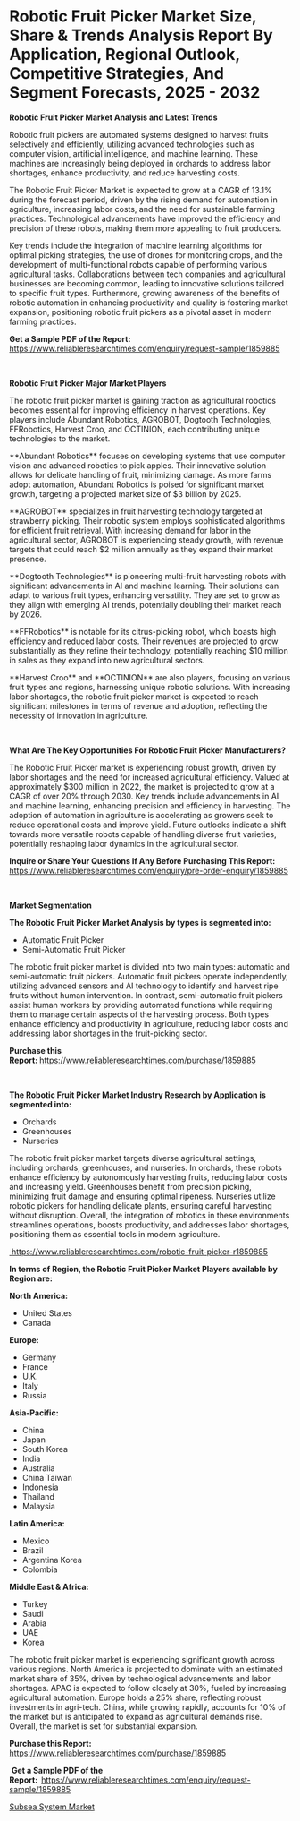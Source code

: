 <p><h1>Robotic Fruit Picker Market Size, Share & Trends Analysis Report By Application, Regional Outlook, Competitive Strategies, And Segment Forecasts, 2025 - 2032</h1></p><p><strong>Robotic Fruit Picker Market Analysis and Latest Trends</strong></p>
<p><p>Robotic fruit pickers are automated systems designed to harvest fruits selectively and efficiently, utilizing advanced technologies such as computer vision, artificial intelligence, and machine learning. These machines are increasingly being deployed in orchards to address labor shortages, enhance productivity, and reduce harvesting costs. </p><p>The Robotic Fruit Picker Market is expected to grow at a CAGR of 13.1% during the forecast period, driven by the rising demand for automation in agriculture, increasing labor costs, and the need for sustainable farming practices. Technological advancements have improved the efficiency and precision of these robots, making them more appealing to fruit producers. </p><p>Key trends include the integration of machine learning algorithms for optimal picking strategies, the use of drones for monitoring crops, and the development of multi-functional robots capable of performing various agricultural tasks. Collaborations between tech companies and agricultural businesses are becoming common, leading to innovative solutions tailored to specific fruit types. Furthermore, growing awareness of the benefits of robotic automation in enhancing productivity and quality is fostering market expansion, positioning robotic fruit pickers as a pivotal asset in modern farming practices.</p></p>
<p><strong>Get a Sample PDF of the Report:&nbsp;</strong> <a href="https://www.reliableresearchtimes.com/enquiry/request-sample/1859885?utm_campaign=3087&utm_medium=2&utm_source=Github&utm_content=ia&utm_term=08042025&utm_id=robotic-fruit-picker">https://www.reliableresearchtimes.com/enquiry/request-sample/1859885</a></p>
<p>&nbsp;</p>
<p><strong>Robotic Fruit Picker Major Market Players</strong></p>
<p><p>The robotic fruit picker market is gaining traction as agricultural robotics becomes essential for improving efficiency in harvest operations. Key players include Abundant Robotics, AGROBOT, Dogtooth Technologies, FFRobotics, Harvest Croo, and OCTINION, each contributing unique technologies to the market.</p><p>**Abundant Robotics** focuses on developing systems that use computer vision and advanced robotics to pick apples. Their innovative solution allows for delicate handling of fruit, minimizing damage. As more farms adopt automation, Abundant Robotics is poised for significant market growth, targeting a projected market size of $3 billion by 2025.</p><p>**AGROBOT** specializes in fruit harvesting technology targeted at strawberry picking. Their robotic system employs sophisticated algorithms for efficient fruit retrieval. With increasing demand for labor in the agricultural sector, AGROBOT is experiencing steady growth, with revenue targets that could reach $2 million annually as they expand their market presence.</p><p>**Dogtooth Technologies** is pioneering multi-fruit harvesting robots with significant advancements in AI and machine learning. Their solutions can adapt to various fruit types, enhancing versatility. They are set to grow as they align with emerging AI trends, potentially doubling their market reach by 2026.</p><p>**FFRobotics** is notable for its citrus-picking robot, which boasts high efficiency and reduced labor costs. Their revenues are projected to grow substantially as they refine their technology, potentially reaching $10 million in sales as they expand into new agricultural sectors.</p><p>**Harvest Croo** and **OCTINION** are also players, focusing on various fruit types and regions, harnessing unique robotic solutions. With increasing labor shortages, the robotic fruit picker market is expected to reach significant milestones in terms of revenue and adoption, reflecting the necessity of innovation in agriculture.</p></p>
<p>&nbsp;</p>
<p><strong>What Are The Key Opportunities For Robotic Fruit Picker Manufacturers?</strong></p>
<p><p>The Robotic Fruit Picker market is experiencing robust growth, driven by labor shortages and the need for increased agricultural efficiency. Valued at approximately $300 million in 2022, the market is projected to grow at a CAGR of over 20% through 2030. Key trends include advancements in AI and machine learning, enhancing precision and efficiency in harvesting. The adoption of automation in agriculture is accelerating as growers seek to reduce operational costs and improve yield. Future outlooks indicate a shift towards more versatile robots capable of handling diverse fruit varieties, potentially reshaping labor dynamics in the agricultural sector.</p></p>
<p><strong>Inquire or Share Your Questions If Any Before Purchasing This Report:</strong> <a href="https://www.reliableresearchtimes.com/enquiry/pre-order-enquiry/1859885?utm_campaign=3087&utm_medium=2&utm_source=Github&utm_content=ia&utm_term=08042025&utm_id=robotic-fruit-picker">https://www.reliableresearchtimes.com/enquiry/pre-order-enquiry/1859885</a></p>
<p>&nbsp;</p>
<p><strong>Market Segmentation</strong></p>
<p><strong>The Robotic Fruit Picker Market Analysis by types is segmented into:</strong></p>
<p><ul><li>Automatic Fruit Picker</li><li>Semi-Automatic Fruit Picker</li></ul></p>
<p><p>The robotic fruit picker market is divided into two main types: automatic and semi-automatic fruit pickers. Automatic fruit pickers operate independently, utilizing advanced sensors and AI technology to identify and harvest ripe fruits without human intervention. In contrast, semi-automatic fruit pickers assist human workers by providing automated functions while requiring them to manage certain aspects of the harvesting process. Both types enhance efficiency and productivity in agriculture, reducing labor costs and addressing labor shortages in the fruit-picking sector.</p></p>
<p><strong>Purchase this Report:&nbsp;</strong><a href="https://www.reliableresearchtimes.com/purchase/1859885?utm_campaign=3087&utm_medium=2&utm_source=Github&utm_content=ia&utm_term=08042025&utm_id=robotic-fruit-picker">https://www.reliableresearchtimes.com/purchase/1859885</a></p>
<p>&nbsp;</p>
<p><strong>The Robotic Fruit Picker Market Industry Research by Application is segmented into:</strong></p>
<p><ul><li>Orchards</li><li>Greenhouses</li><li>Nurseries</li></ul></p>
<p><p>The robotic fruit picker market targets diverse agricultural settings, including orchards, greenhouses, and nurseries. In orchards, these robots enhance efficiency by autonomously harvesting fruits, reducing labor costs and increasing yield. Greenhouses benefit from precision picking, minimizing fruit damage and ensuring optimal ripeness. Nurseries utilize robotic pickers for handling delicate plants, ensuring careful harvesting without disruption. Overall, the integration of robotics in these environments streamlines operations, boosts productivity, and addresses labor shortages, positioning them as essential tools in modern agriculture.</p></p>
<p><a href="https://www.reliableresearchtimes.com/robotic-fruit-picker-r1859885?utm_campaign=3087&utm_medium=2&utm_source=Github&utm_content=ia&utm_term=08042025&utm_id=robotic-fruit-picker">&nbsp;https://www.reliableresearchtimes.com/robotic-fruit-picker-r1859885</a></p>
<p><strong>In terms of Region, the Robotic Fruit Picker Market Players available by Region are:</strong></p>
<p>
    <p> <strong> North America: </strong>
        <ul>
            <li>United States</li>
            <li>Canada</li>
        </ul>
        </p> 
    <p> <strong> Europe: </strong>
        <ul>
            <li>Germany</li>
            <li>France</li>
            <li>U.K.</li>
            <li>Italy</li>
            <li>Russia</li>
        </ul>
        </p> 
    <p> <strong> Asia-Pacific: </strong>
        <ul>
            <li>China</li>
            <li>Japan</li>
            <li>South Korea</li>
            <li>India</li>
            <li>Australia</li>
            <li>China Taiwan</li>
            <li>Indonesia</li>
            <li>Thailand</li>
            <li>Malaysia</li>
        </ul>
        </p> 
    <p> <strong> Latin America: </strong>
        <ul>
            <li>Mexico</li>
            <li>Brazil</li>
            <li>Argentina Korea</li>
            <li>Colombia</li>
        </ul>
        </p> 
    <p> <strong> Middle East & Africa: </strong>
        <ul>
            <li>Turkey</li>
            <li>Saudi</li>
            <li>Arabia</li>
            <li>UAE</li>
            <li>Korea</li>
        </ul>
    </p>
    </p>
<p><p>The robotic fruit picker market is experiencing significant growth across various regions. North America is projected to dominate with an estimated market share of 35%, driven by technological advancements and labor shortages. APAC is expected to follow closely at 30%, fueled by increasing agricultural automation. Europe holds a 25% share, reflecting robust investments in agri-tech. China, while growing rapidly, accounts for 10% of the market but is anticipated to expand as agricultural demands rise. Overall, the market is set for substantial expansion.</p></p>
<p><strong>Purchase this Report: </strong><a href="https://www.reliableresearchtimes.com/purchase/1859885?utm_campaign=3087&utm_medium=2&utm_source=Github&utm_content=ia&utm_term=08042025&utm_id=robotic-fruit-picker">https://www.reliableresearchtimes.com/purchase/1859885</a></p>
<p>&nbsp;<strong>Get a Sample PDF of the Report:&nbsp;&nbsp;</strong><a href="https://www.reliableresearchtimes.com/enquiry/request-sample/1859885?utm_campaign=3087&utm_medium=2&utm_source=Github&utm_content=ia&utm_term=08042025&utm_id=robotic-fruit-picker">https://www.reliableresearchtimes.com/enquiry/request-sample/1859885</a></p>
<p><strong></strong></p>
<p><p><a href="https://github.com/doljanzwald/Market-Research-Report-List-1/blob/main/subsea-system-market.md?utm_campaign=3087&utm_medium=2&utm_source=Github&utm_content=ia&utm_term=08042025&utm_id=robotic-fruit-picker">Subsea System Market</a></p></p>
